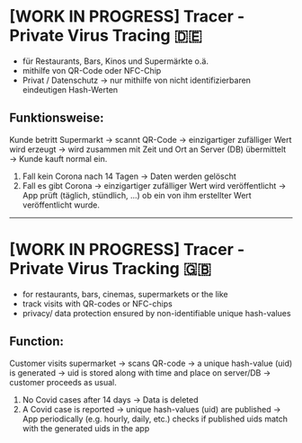 # [WORK IN PROGRESS] Tracer - Private Virus Tracing :de:

- für Restaurants, Bars, Kinos und Supermärkte o.ä.
- mithilfe von QR-Code oder NFC-Chip
- Privat / Datenschutz → nur mithilfe von nicht identifizierbaren eindeutigen Hash-Werten

## Funktionsweise:
Kunde betritt Supermarkt → scannt QR-Code → einzigartiger zufälliger Wert wird erzeugt → wird zusammen mit Zeit und Ort an Server (DB) übermittelt → Kunde kauft normal ein.
1. Fall kein Corona nach 14 Tagen → Daten werden gelöscht
2. Fall es gibt Corona → einzigartiger zufälliger Wert wird veröffentlicht → App prüft (täglich, stündlich, ...) ob ein von ihm erstellter Wert veröffentlicht wurde. 
___
# [WORK IN PROGRESS] Tracer - Private Virus Tracking :uk:

- for restaurants, bars, cinemas, supermarkets or the like
- track visits with QR-codes or NFC-chips
- privacy/ data protection ensured by non-identifiable unique hash-values

## Function:
Customer visits supermarket → scans QR-code → a unique hash-value (uid) is generated → uid is stored along with time and place on server/DB → customer proceeds as usual. 
1. No Covid cases after 14 days → Data is deleted
2. A Covid case is reported → unique hash-values (uid) are published → App periodically (e.g. hourly, daily, etc.) checks if published uids match with the generated uids in the app